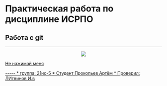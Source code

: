 # Практическая работа по дисциплине ИСРПО
## Работа с git
-----
<p align='center'><img src="https://celes.club/uploads/posts/2022-10/1666871246_63-celes-club-p-sobaka-s-dlinnim-nosom-instagram-65.jpg"
 src=width="300"></p>
 <p><a href="https://sobakovod.club/12225-sobaka-s-bolshim-nosom-mem-69-foto.html">Не нажимай меня</p>
-----
* группа: 21ис-5
* Студент Прокопьев Артём
* Проверил: ЛИтвинов И.в
